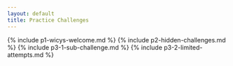 ```yaml
---
layout: default
title: Practice Challenges
---
```


{% include p1-wicys-welcome.md %}
{% include p2-hidden-challenges.md %}
{% include p3-1-sub-challenge.md %}
{% include p3-2-limited-attempts.md %}

